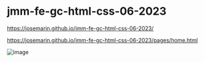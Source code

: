 # jmm-fe-gc-html-css-06-2023

https://josemarin.github.io/jmm-fe-gc-html-css-06-2023/

https://josemarin.github.io/jmm-fe-gc-html-css-06-2023/pages/home.html

![image](https://github.com/JoseMarin/jmm-fe-gc-html-css-06-2023/assets/16636086/4b3f42de-e226-4a7f-9ec9-e40f4667ed0b)
